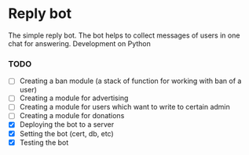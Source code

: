 # Reply bot

The simple reply bot. The bot helps to collect messages of users in one chat for answering. Development on Python

### TODO
- [ ] Creating a ban module (a stack of function for working with ban of a user)
- [ ] Creating a module for advertising
- [ ] Creating a module for users which want to write to certain admin
- [ ] Creating a module for donations
- [x] Deploying the bot to a server 
- [x] Setting the bot (cert, db, etc)
- [x] Testing the bot
